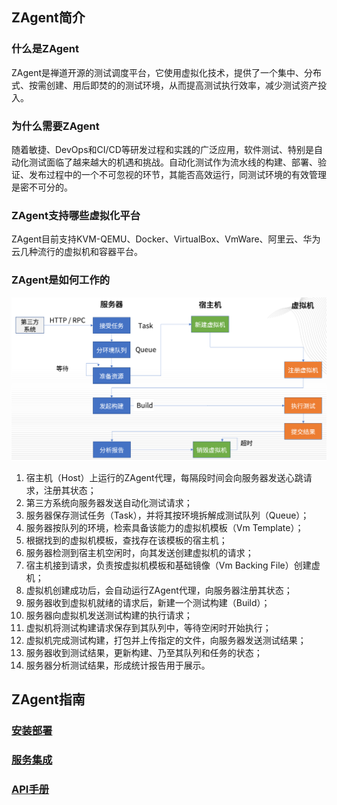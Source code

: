 ## ZAgent简介

### 什么是ZAgent

ZAgent是禅道开源的测试调度平台，它使用虚拟化技术，提供了一个集中、分布式、按需创建、用后即焚的的测试环境，从而提高测试执行效率，减少测试资产投入。

### 为什么需要ZAgent

随着敏捷、DevOps和CI/CD等研发过程和实践的广泛应用，软件测试、特别是自动化测试面临了越来越大的机遇和挑战。自动化测试作为流水线的构建、部署、验证、发布过程中的一个不可忽视的环节，其能否高效运行，同测试环境的有效管理是密不可分的。

### ZAgent支持哪些虚拟化平台

ZAgent目前支持KVM-QEMU、Docker、VirtualBox、VmWare、阿里云、华为云几种流行的虚拟机和容器平台。

### ZAgent是如何工作的

![image-20211124093723757](index.assets/image-20211124093723757.png)

1. 宿主机（Host）上运行的ZAgent代理，每隔段时间会向服务器发送心跳请求，注册其状态；
2. 第三方系统向服务器发送自动化测试请求；
3. 服务器保存测试任务（Task），并将其按环境拆解成测试队列（Queue）；
4. 服务器按队列的环境，检索具备该能力的虚拟机模板（Vm Template）；
5. 根据找到的虚拟机模板，查找存在该模板的宿主机；
6. 服务器检测到宿主机空闲时，向其发送创建虚拟机的请求；
7. 宿主机接到请求，负责按虚拟机模板和基础镜像（Vm Backing File）创建虚机；
8. 虚拟机创建成功后，会自动运行ZAgent代理，向服务器注册其状态；
9. 服务器收到虚拟机就绪的请求后，新建一个测试构建（Build）；
10. 服务器向虚拟机发送测试构建的执行请求；
11. 虚拟机将测试构建请求保存到其队列中，等待空闲时开始执行；
12. 虚拟机完成测试构建，打包并上传指定的文件，向服务器发送测试结果；
13. 服务器收到测试结果，更新构建、乃至其队列和任务的状态；
14. 服务器分析测试结果，形成统计报告用于展示。

## ZAgent指南

### [安装部署](deploy/index.md)

### [服务集成](integration/index.md)

### [API手册](api/index.md)
